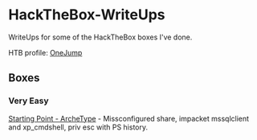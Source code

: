 # HackTheBox-WriteUps

WriteUps for some of the HackTheBox boxes I've done.

HTB profile: [OneJump](https://app.hackthebox.eu/profile/463209)

## Boxes

### Very Easy

[Starting Point - ArcheType](/StartingPoint-ArcheType/README.md) - Missconfigured share, impacket mssqlclient and xp_cmdshell, priv esc with PS history.

